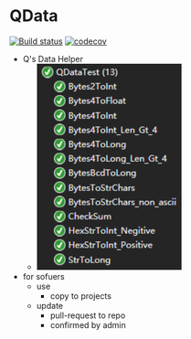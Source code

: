 # QData

[![Build status](https://ci.appveyor.com/api/projects/status/w1ce121c2uvde2l3?svg=true)](https://ci.appveyor.com/project/chinaq/qdata)
[![codecov](https://codecov.io/gh/chinaq/QData/branch/master/graph/badge.svg)](https://codecov.io/gh/chinaq/QData)

- Q's Data Helper
  - ![](./img/test.png)
- for sofuers
  - use
    - copy to projects
  - update
    - pull-request to repo
    - confirmed by admin
  

